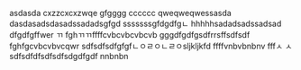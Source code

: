 asdasda
cxzzcxcxzwqe
gfgggg
cccccc
qweqweqwessasda
dasdasadsdasadssadadsgfgd
sssssssgfdgdfgㄴ
hhhhhsadadsadssadsad
dfgdfgffwer
ㄲ
fghㄲㄲffffcvbcvbcvbcvb
gggdfgdfgsdfrrsffsdfsdf
fghfgcvbcvbvcqwr
sdfsdfsdfgfgfㄴㅇㄹㅇㄴㄹㅇsljkljkfd
ffffvnbvbnbnv
fffㅅ
ㅅsdfsdfdfsdfsdfsdgdfgdf
nnbnbn
